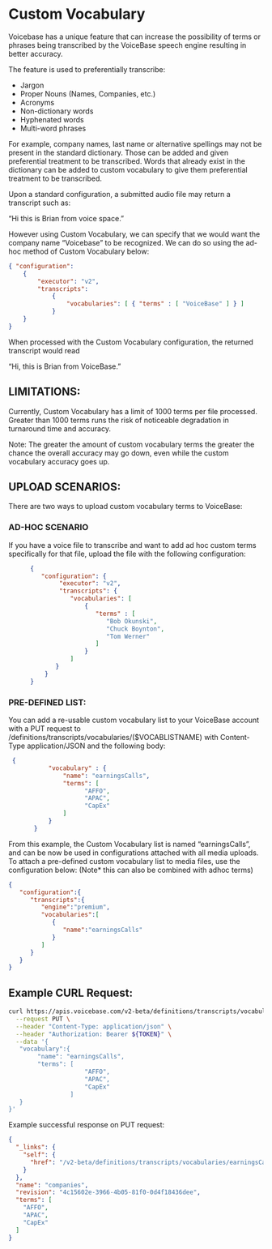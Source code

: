 
# Custom Vocabulary

Voicebase has a unique feature that can increase the possibility of terms or phrases being transcribed by the VoiceBase speech engine resulting in better accuracy.

The feature is used to preferentially transcribe:

* Jargon
* Proper Nouns (Names, Companies, etc.)
* Acronyms
* Non-dictionary words
* Hyphenated words 
* Multi-word phrases

For example, company names, last name or alternative spellings may not be present in the standard dictionary. Those can be added and given preferential treatment to be transcribed. Words that already exist in the dictionary can be added to custom vocabulary to give them preferential treatment to be transcribed.

Upon a standard configuration, a submitted audio file may return a transcript such as:

“Hi this is Brian from voice space.”

However using Custom Vocabulary, we can specify that we would want the company name “Voicebase” to be recognized.  We can do so using the ad-hoc method of Custom Vocabulary below:

```json
{ "configuration": 
	{ 
		"executor": "v2", 
		"transcripts": 
			{
				"vocabularies": [ { "terms" : [ "VoiceBase" ] } ] 
			} 
	}
}
```

When processed with the Custom Vocabulary configuration, the returned transcript would read

“Hi, this is Brian from VoiceBase.”

## LIMITATIONS: 

Currently, Custom Vocabulary has a limit of 1000 terms per file processed. Greater than 1000 terms runs the risk of noticeable degradation in turnaround time and accuracy.

Note: The greater the amount of custom vocabulary terms the greater the chance the overall accuracy may go down, even while the custom vocabulary accuracy goes up. 

## UPLOAD SCENARIOS:

There are two ways to upload custom vocabulary terms to VoiceBase:

### AD-HOC SCENARIO 

If you have a voice file to transcribe and want to add ad hoc custom terms specifically for that file, upload the file with the following configuration:
```json
      {
         "configuration": {
              "executor": "v2",
              "transcripts": {
                 "vocabularies": [
                     {
                        "terms" : [
                           "Bob Okunski", 
                           "Chuck Boynton",
                           "Tom Werner"
                        ]
                     }
                 ]
             }
          }
      } 
```

### PRE-DEFINED LIST:

You can add a re-usable custom vocabulary list to your VoiceBase account with a PUT request to /definitions/transcripts/vocabularies/($VOCABLISTNAME) with Content-Type application/JSON and the following body:

```json
 {
           "vocabulary" : {
               "name": "earningsCalls",
               "terms": [
                     "AFFO",
                     "APAC",
                     "CapEx"
               ]
           }
       }
```

From this example, the Custom Vocabulary list is named “earningsCalls”, and can be now be used in configurations attached with all media uploads.  To attach a pre-defined custom vocabulary list to media files, use the configuration below:   (Note* this can also be combined with adhoc terms)

```json
{  
   "configuration":{  
      "transcripts":{  
         "engine":"premium",
         "vocabularies":[  
            {  
               "name":"earningsCalls"
            }
         ]
      }
   }
}
```

## Example CURL Request:

```bash
curl https://apis.voicebase.com/v2-beta/definitions/transcripts/vocabularies/companies \
  --request PUT \
  --header "Content-Type: application/json" \
  --header "Authorization: Bearer ${TOKEN}" \
  --data '{  
   "vocabulary":{  
        "name": "earningsCalls",
		"terms": [
                     "AFFO",
                     "APAC",
                     "CapEx"
                 ]
   }
}'
```

Example successful response on PUT request:

```json
{
  "_links": {
    "self": {
      "href": "/v2-beta/definitions/transcripts/vocabularies/earningsCalls"
    }
  },
  "name": "companies",
  "revision": "4c15602e-3966-4b05-81f0-0d4f18436dee",
  "terms": [
    "AFFO",
    "APAC",
    "CapEx"
  ]
}
```



 



